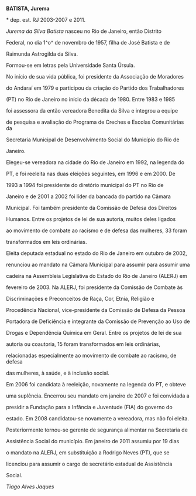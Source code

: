 **BATISTA, Jurema**



\* dep. est. RJ 2003-2007 e 2011.



*Jurema da Silva Batista* nasceu no Rio de Janeiro, então Distrito

Federal, no dia 1^o^ de novembro de 1957, filha de José Batista e de

Raimunda Astrogilda da Silva.



Formou-se em letras pela Universidade Santa Úrsula.



No início de sua vida pública, foi presidente da Associação de Moradores

do Andaraí em 1979 e participou da criação do Partido dos Trabalhadores

(PT) no Rio de Janeiro no início da década de 1980. Entre 1983 e 1985

foi assessora da então vereadora Benedita da Silva e integrou a equipe

de pesquisa e avaliação do Programa de Creches e Escolas Comunitárias da

Secretaria Municipal de Desenvolvimento Social do Município do Rio de

Janeiro.



Elegeu-se vereadora na cidade do Rio de Janeiro em 1992, na legenda do

PT, e foi reeleita nas duas eleições seguintes, em 1996 e em 2000. De

1993 a 1994 foi presidente do diretório municipal do PT no Rio de

Janeiro e de 2001 a 2002 foi líder da bancada do partido na Câmara

Municipal. Foi também presidente da Comissão de Defesa dos Direitos

Humanos. Entre os projetos de lei de sua autoria, muitos deles ligados

ao movimento de combate ao racismo e de defesa das mulheres, 33 foram

transformados em leis ordinárias.



Eleita deputada estadual no estado do Rio de Janeiro em outubro de 2002,

renunciou ao mandato na Câmara Municipal para assumir para assumir uma

cadeira na Assembleia Legislativa do Estado do Rio de Janeiro (ALERJ) em

fevereiro de 2003. Na ALERJ, foi presidente da Comissão de Combate às

Discriminações e Preconceitos de Raça, Cor, Etnia, Religião e

Procedência Nacional, vice-presidente da Comissão de Defesa da Pessoa

Portadora de Deficiência e integrante da Comissão de Prevenção ao Uso de

Drogas e Dependência Química em Geral. Entre os projetos de lei de sua

autoria ou coautoria, 15 foram transformados em leis ordinárias,

relacionadas especialmente ao movimento de combate ao racismo, de defesa

das mulheres, à saúde, e à inclusão social.



Em 2006 foi candidata à reeleição, novamente na legenda do PT, e obteve

uma suplência. Encerrou seu mandato em janeiro de 2007 e foi convidada a

presidir a Fundação para a Infância e Juventude (FIA) do governo do

estado. Em 2008 candidatou-se novamente a vereadora, mas não foi eleita.

Posteriormente tornou-se gerente de segurança alimentar na Secretaria de

Assistência Social do município. Em janeiro de 2011 assumiu por 19 dias

o mandato na ALERJ, em substituição a Rodrigo Neves (PT), que se

licenciou para assumir o cargo de secretário estadual de Assistência

Social.



*Tiago Alves Jaques*



